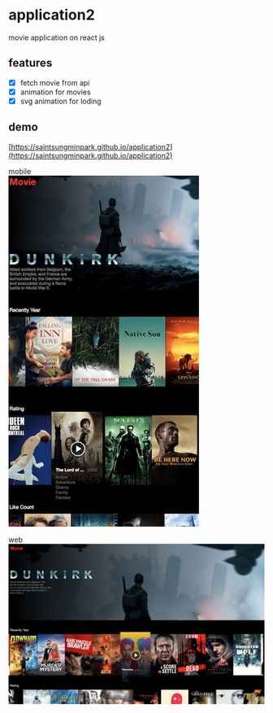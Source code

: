 # application2
movie application on react js

## features
- [x] fetch movie from api
- [x] animation for movies
- [x] svg animation for loding

## demo
[https://saintsungminpark.github.io/application2](https://saintsungminpark.github.io/application2)

mobile                 
![ex_screenshot](./screenshot1.jpg)

web
![ex_screenshot](./screenshot2.jpg)
